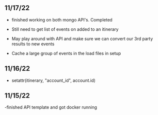 ## 11/17/22

- finished working on both mongo API's. Completed

- Still need to get list of events on added to an itinerary
- May play around with API and make sure we can convert our 3rd party results to new events
- Cache a large group of events in the load files in setup

## 11/16/22

- setattr(itinerary, "account_id", account.id)

## 11/15/22

-finished API template and got docker running
